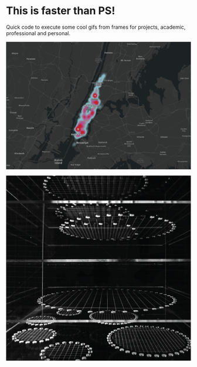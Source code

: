 # This is faster than PS!

Quick code to execute some cool gifs from frames for projects, academic, professional and personal. 

![](Harlem.gif)

![](cyb.gif)
